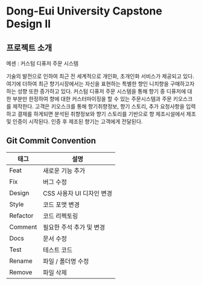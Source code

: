 # Dong-Eui University Capstone Design II

## 프로젝트 소개

메센 : 커스텀 디퓨저 주문 시스템

기술의 발전으로 인하여 최근 전 세계적으로 개인화, 초개인화 서비스가 제공되고 있다. 여기에 더하여 최근 향기시장에서는 자신을 표현하는 특별한 향인 니치향을 구매하고자 하는 성향 또한 증가하고 있다.
커스텀 디퓨저 주문 시스템을 통해 향기 중 디퓨저에 대한 부분만 한정하여 향에 대한 커스터마이징을 할 수 있는 주문시스템과 주문 키오스크를 제작한다.
고객은 키오스크를 통해 향기취향정보, 향기 스토리, 추가 요청사항을 입력하고 결제를 하게되면 분석된 취향정보와 향기 스토리를 기반으로 향 제조시설에서 제조 및 인증이 시작된다. 인증 후 제조된 향기는 고객에게 전달된다.


## Git Commit Convention

<div align="center">

| 태그 | 설명|
|---|---|
| Feat | 새로운 기능 추가 |
| Fix | 버그 수정 |
| Design | CSS 사용자 UI 디자인 변경 |
| Style | 코드 포맷 변경 |
| Refactor | 코드 리펙토링 |
| Comment | 필요한 주석 추가 및 변경 |
| Docs | 문서 수정 |
| Test | 테스트 코드 |
| Rename | 파일 / 폴더명 수정  |
| Remove | 파일 삭제 |

</div>
